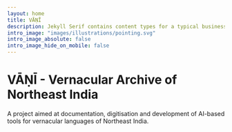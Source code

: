 ```yaml
---
layout: home
title: VĀṆĪ
description: Jekyll Serif contains content types for a typical business website. The theme is fully responsive, blazing fast and artfully illustrated.
intro_image: "images/illustrations/pointing.svg"
intro_image_absolute: false
intro_image_hide_on_mobile: false
---
```


# VĀṆĪ - Vernacular Archive of Northeast India

A project aimed at documentation, digitisation and development of AI-based tools for vernacular languages of Northeast India.
